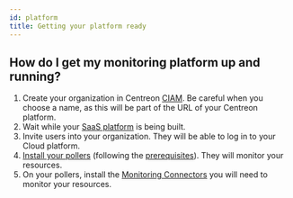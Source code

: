 ```yaml
---
id: platform
title: Getting your platform ready
---
```


## How do I get my monitoring platform up and running?

1. Create your organization in Centreon [CIAM](../ciam/ciam.md). Be careful when you choose a name, as this will be part of the URL of your Centreon platform.
2. Wait while your [SaaS platform](architecture.md) is being built.
3. Invite users into your organization. They will be able to log in to your Cloud platform.
4. [Install your pollers](../installation/deploy-poller.md) (following the [prerequisites](../installation/prerequisites.md)). They will monitor your resources.
5. On your pollers, install the [Monitoring Connectors](../monitoring/pluginpacks.md) you will need to monitor your resources.
